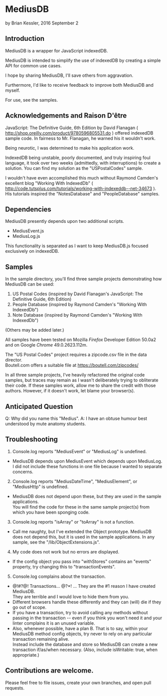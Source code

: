 # MediusDB
by Brian Kessler, 2016 September 2

## Introduction

MediusDB is a wrapper for JavaScript indexedDB.

MediusDB is intended to simplify the use of indexedDB by creating a simple API for common use cases.
 
I hope by sharing MediusDB, I'll save others from aggravation.

Furthermore, I'd like to receive feedback to improve both MediusDB and myself.

For use, see the samples.

## Acknowledgements and Raison D'être

JavaScript: The Definitive Guide, 6th Edition by David Flanagan 
( http://shop.oreilly.com/product/9780596805531.do ) 
offered indexedDB sample code.  In fairness to 
Mr. Flanagan, he warned his it wouldn't work.

Being neurotic, I was determined to make his application work.

IndexedDB being unstable, poorly documented, and truly inspiring foul language,
it took over two weeks (admittedly, with interruptions) to create a solution.
You can find my solution as the "USPostalCodes" sample.

I wouldn't have even accomplished this much without  Raymond Camden's excellent blog
"Working With IndexedDb" ( http://code.tutsplus.com/tutorials/working-with-indexeddb--net-34673 ).
His tutorials inspired the "NotesDatabase" and "PeopleDatabase" samples.
 
## Dependencies
 
MediusDB presently depends upon two additional scripts.
* MediusEvent.js
* MediusLog.js
  
This functionality is separated as I want to keep MediusDB.js focused exclusively on indexedDB. 

## Samples
 
In the sample directory, you'll find three sample projects demonstrating how MediusDB can be used:
 
1. US Postal Codes (inspired by David Flanagan's JavaScript: The Definitive Guide, 6th Edition)
2. People Database (inspired by Raymond Camden's "Working With IndexedDb")
3. Note Database (inspired by Raymond Camden's "Working With IndexedDb")

(Others may be added later.)

All samples have been tested on Mozilla *Firefox* Developer Edition 50.0a2 and on Google *Chrome* 49.0.2623.112m.
 
The "US Postal Codes" project requires a zipcode.csv file in the data director.  
Boutell.com offers a suitable file at https://boutell.com/zipcodes/

In all three sample projects, I've heavily refactored the original code samples, but traces may remain as I wasn't deliberately trying to obliterate their code.  If these samples work, allow me to share the credit with those authors.  However, if it doesn't work, let blame your browser(s).

## Anticipated Question

Q:  Why did you name this "Medius".
A:  I have an obtuse humour best understood by mute anatomy students.
  
## Troubleshooting

1. Console.log reports "MediusEvent" or "MediusLog" is undefined.
* MediusDB depends upon MediusEvent which depends upon MediusLog.  
I did not include these functions in one file because I wanted to separate concerns.

2. Console.log reports "MediusDateTime", "MediusElement", or "MediusHttp" is undefined.
* MediusDB does not depend upon these, but they are used in the sample applications.  
You will find the code for these in the same sample project(s) from which you have been sponging code.

3. Console.log reports "isArray" or "toArray" is not a function.
* Call me naughty, but I've extended the Object prototype.  MediusDB does not depend this, 
but it is used in the sample applications.  In any sample, see the "/lib/ObjectExtensions.js".

4. My code does not work but no errors are displayed.
* If the config object you pass into "withStores" contains an "events" property, try changing this to "transactionEvents".

5. Console.log complains about the transaction.
* @!#?@! Transactions... @?*! ... They are the #1 reason I have created MediusDB.  
They are terrible and I would love to hide them from you.
* Different browsers handle these differently and they can (will) die if they go out of scope.
* If you have a transaction, try to avoid calling any methods without passing in the transaction 
-- even if you think you won't need it and your linter complains it is an unused variable.
* Also, whenever possible, have a plan B.  That is to say, within your MediusDB method config objects,
try never to rely on any particular transaction remaining alive.  
Instead include the database and store so MediusDB can create a new transaction if/as/when necessary.  (Also, include isWritable: true, when appropriate.)

## Contributions are welcome.
 
Please feel free to file issues, create your own branches, and open pull requests.
 
